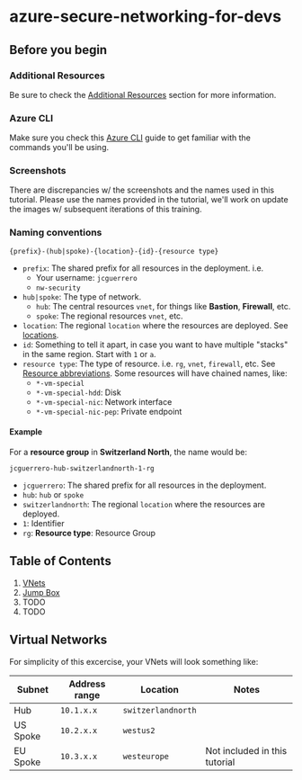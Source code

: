 # azure-secure-networking-for-devs

## Before you begin

### Additional Resources

Be sure to check the [Additional Resources](../README.md#additional-resources) section for more information.

### Azure CLI

Make sure you check this [Azure CLI](../az/cli.md) guide to get familiar with the commands you'll be using.

### Screenshots

There are discrepancies w/ the screenshots and the names used in this tutorial.
Please use the names provided in the tutorial, we'll work on update the images w/ subsequent iterations of this training.

### Naming conventions

`{prefix}-(hub|spoke)-{location}-{id}-{resource type}`

- `prefix`: The shared prefix for all resources in the deployment. i.e.
  - Your username: `jcguerrero`
  - `nw-security`
- `hub|spoke`: The type of network.
  - `hub`: The central resources `vnet`, for things like **Bastion**, **Firewall**, etc.
  - `spoke`: The regional resources `vnet`, etc.
- `location`: The regional `location` where the resources are deployed. See [locations](../locations.md).
- `id`: Something to tell it apart, in case you want to have multiple "stacks" in the same region. Start with `1` or `a`.
- `resource type`: The type of resource. i.e. `rg`, `vnet`, `firewall`, etc. See [Resource abbreviations](https://learn.microsoft.com/en-us/azure/cloud-adoption-framework/ready/azure-best-practices/resource-abbreviations). Some resources will have chained names, like:
  - `*-vm-special`
  - `*-vm-special-hdd`: Disk
  - `*-vm-special-nic`: Network interface
  - `*-vm-special-nic-pep`: Private endpoint

#### Example

For a **resource group** in **Switzerland North**, the name would be:

`jcguerrero-hub-switzerlandnorth-1-rg`

- `jcguerrero`: The shared prefix for all resources in the deployment.
- `hub`: `hub` or `spoke`
- `switzerlandnorth`: The regional `location` where the resources are deployed.
- `1`: Identifier
- `rg`: **Resource type**: Resource Group

## Table of Contents

1. [VNets](./01/README.md)
1. [Jump Box](./02/README.md)
1. TODO
1. TODO

## Virtual Networks

For simplicity of this excercise, your VNets will look something like:

| Subnet   | Address range | Location           | Notes                         |
| -------- | ------------- | ------------------ | ----------------------------- |
| Hub      | `10.1.x.x`    | `switzerlandnorth` |                               |
| US Spoke | `10.2.x.x`    | `westus2`          |                               |
| EU Spoke | `10.3.x.x`    | `westeurope`       | Not included in this tutorial |
